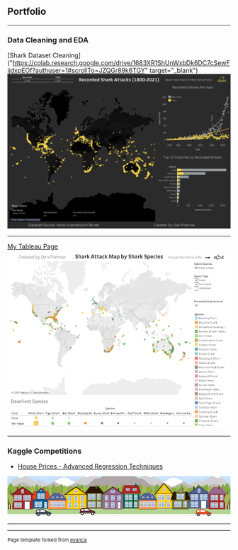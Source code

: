 ## Portfolio

---

### Data Cleaning and EDA

[Shark Dataset Cleaning]("https://colab.research.google.com/drive/1683XR1ShUnWxbDk6DC7cSewFijdxpEOf?authuser=1#scrollTo=JZQGr89k6TGY" target="_blank")
<img src="images/FatalDashboard.png?raw=true"/>

---
[My Tableau Page](https://public.tableau.com/app/profile/dan.pietrow)
<img src="images/SpeciesDashboard.png?raw=true"/>

---

### Kaggle Competitions
- [House Prices - Advanced Regression Techniques](http://example.com/)
<img src="images/housesbanner.png?raw=true"/>

---




---
<p style="font-size:11px">Page template forked from <a href="https://github.com/evanca/quick-portfolio">evanca</a></p>
<!-- Remove above link if you don't want to attibute -->
